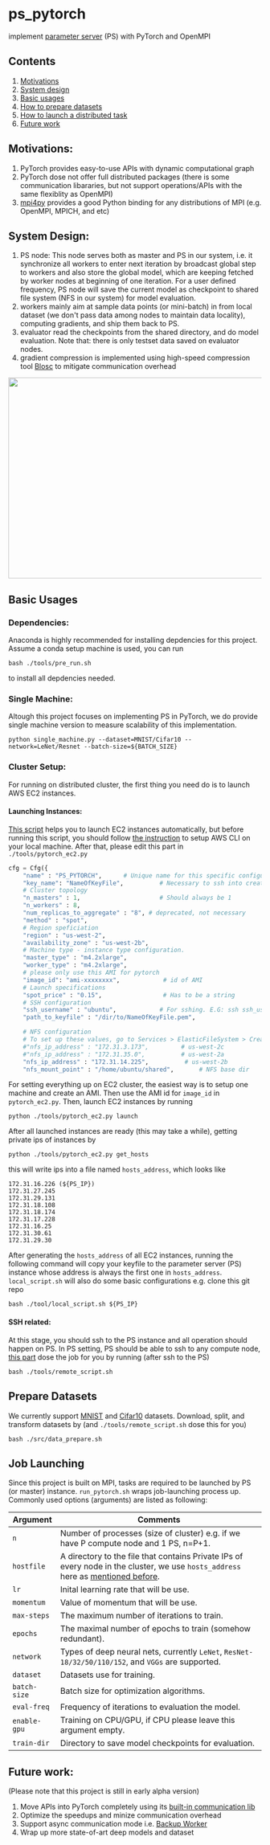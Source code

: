 # ps_pytorch
implement [parameter server](https://www.cs.cmu.edu/~muli/file/parameter_server_osdi14.pdf) (PS) with PyTorch and OpenMPI
## Contents

1. [Motivations](#motivations)
2. [System design](#system-design)
3. [Basic usages](#basic-usages)
4. [How to prepare datasets](#prepare-datasets)
5. [How to launch a distributed task](#job-launching)
6. [Future work](#future-work)

## Motivations:
1. PyTorch provides easy-to-use APIs with dynamic computational graph
2. PyTorch dose not offer full distributed packages (there is some communication libararies, but not support operations/APIs with the same flexiblity as OpenMPI)
3. [mpi4py](https://github.com/mpi4py/mpi4py) provides a good Python binding for any distributions of MPI (e.g. OpenMPI, MPICH, and etc)

## System Design:
1. PS node: This node serves both as master and PS in our system, i.e. it synchronize all workers to enter next iteration by broadcast global step to workers and also store the global model, which are keeping fetched by worker nodes at beginning of one iteration. For a user defined frequency, PS node will save the current model as checkpoint to shared file system (NFS in our system) for model evaluation.
2. workers mainly aim at sample data points (or mini-batch) in from local dataset (we don't pass data among nodes to maintain data locality), computing gradients, and ship them back to PS.
3. evaluator read the checkpoints from the shared directory, and do model evaluation. Note that: there is only testset data saved on evaluator nodes.
4. gradient compression is implemented using high-speed compression tool [Blosc](https://github.com/Blosc/c-blosc) to mitigate communication overhead

<div align="center"><img src="https://github.com/hwang595/ps_pytorch/blob/master/images/system_overview.jpg" height="400" width="600" ></div>

## Basic Usages
### Dependencies:
Anaconda is highly recommended for installing depdencies for this project. Assume a conda setup machine is used, you can run 
```
bash ./tools/pre_run.sh
```
to install all depdencies needed. 
### Single Machine:
Altough this project focuses on implementing PS in PyTorch, we do provide single machine version to measure scalability of this implementation.
```
python single_machine.py --dataset=MNIST/Cifar10 --network=LeNet/Resnet --batch-size=${BATCH_SIZE}
```
### Cluster Setup:
For running on distributed cluster, the first thing you need do is to launch AWS EC2 instances.
#### Launching Instances:
[This script](https://github.com/hwang595/ps_pytorch/blob/master/tools/pytorch_ec2.py) helps you to launch EC2 instances automatically, but before running this script, you should follow [the instruction](https://docs.aws.amazon.com/cli/latest/userguide/cli-chap-getting-started.html) to setup AWS CLI on your local machine.
After that, please edit this part in `./tools/pytorch_ec2.py`
``` python
cfg = Cfg({
    "name" : "PS_PYTORCH",      # Unique name for this specific configuration
    "key_name": "NameOfKeyFile",          # Necessary to ssh into created instances
    # Cluster topology
    "n_masters" : 1,                      # Should always be 1
    "n_workers" : 8,
    "num_replicas_to_aggregate" : "8", # deprecated, not necessary
    "method" : "spot",
    # Region speficiation
    "region" : "us-west-2",
    "availability_zone" : "us-west-2b",
    # Machine type - instance type configuration.
    "master_type" : "m4.2xlarge",
    "worker_type" : "m4.2xlarge",
    # please only use this AMI for pytorch
    "image_id": "ami-xxxxxxxx",            # id of AMI
    # Launch specifications
    "spot_price" : "0.15",                 # Has to be a string
    # SSH configuration
    "ssh_username" : "ubuntu",            # For sshing. E.G: ssh ssh_username@hostname
    "path_to_keyfile" : "/dir/to/NameOfKeyFile.pem",

    # NFS configuration
    # To set up these values, go to Services > ElasticFileSystem > Create new filesystem, and follow the directions.
    #"nfs_ip_address" : "172.31.3.173",         # us-west-2c
    #"nfs_ip_address" : "172.31.35.0",          # us-west-2a
    "nfs_ip_address" : "172.31.14.225",          # us-west-2b
    "nfs_mount_point" : "/home/ubuntu/shared",       # NFS base dir
```
For setting everything up on EC2 cluster, the easiest way is to setup one machine and create an AMI. Then use the AMI id for `image_id` in `pytorch_ec2.py`. Then, launch EC2 instances by running
```
python ./tools/pytorch_ec2.py launch
```
After all launched instances are ready (this may take a while), getting private ips of instances by
```
python ./tools/pytorch_ec2.py get_hosts
```
this will write ips into a file named `hosts_address`, which looks like
```
172.31.16.226 (${PS_IP})
172.31.27.245
172.31.29.131
172.31.18.108
172.31.18.174
172.31.17.228
172.31.16.25
172.31.30.61
172.31.29.30
```
After generating the `hosts_address` of all EC2 instances, running the following command will copy your keyfile to the parameter server (PS) instance whose address is always the first one in `hosts_address`. `local_script.sh` will also do some basic configurations e.g. clone this git repo
```
bash ./tool/local_script.sh ${PS_IP}
```
#### SSH related:
At this stage, you should ssh to the PS instance and all operation should happen on PS. In PS setting, PS should be able to ssh to any compute node, [this part](https://github.com/hwang595/ps_pytorch/blob/master/tools/remote_script.sh#L8-L22) dose the job for you by running (after ssh to the PS)
```
bash ./tools/remote_script.sh
```

## Prepare Datasets
We currently support [MNIST](http://yann.lecun.com/exdb/mnist/) and [Cifar10](https://www.cs.toronto.edu/~kriz/cifar.html) datasets. Download, split, and transform datasets by (and `./tools/remote_script.sh` dose this for you)
```
bash ./src/data_prepare.sh
```

## Job Launching
Since this project is built on MPI, tasks are required to be launched by PS (or master) instance. `run_pytorch.sh` wraps job-launching process up. Commonly used options (arguments) are listed as following:

| Argument                      | Comments                                 |
| ----------------------------- | ---------------------------------------- |
| `n`                     | Number of processes (size of cluster) e.g. if we have P compute node and 1 PS, n=P+1. |
| `hostfile`      | A directory to the file that contains Private IPs of every node in the cluster, we use `hosts_address` here as [mentioned before](#launching-instances). |
| `lr`                        | Inital learning rate that will be use. |
| `momentum`                  | Value of momentum that will be use. |
| `max-steps`                       | The maximum number of iterations to train. |
| `epochs`                  | The maximal number of epochs to train (somehow redundant).   |
| `network`                  | Types of deep neural nets, currently `LeNet`, `ResNet-18/32/50/110/152`, and `VGGs` are supported. |
| `dataset` | Datasets use for training. |
| `batch-size` | Batch size for optimization algorithms. |
| `eval-freq` | Frequency of iterations to evaluation the model. |
| `enable-gpu`|Training on CPU/GPU, if CPU please leave this argument empty. |
|`train-dir`|Directory to save model checkpoints for evaluation. |

## Future work:
(Please note that this project is still in early alpha version)
1. Move APIs into PyTorch completely using its [built-in communication lib](http://pytorch.org/docs/master/distributed.html)
2. Optimize the speedups and minize communication overhead
3. Support async communication mode i.e. [Backup Worker](https://arxiv.org/pdf/1604.00981.pdf)
4. Wrap up more state-of-art deep models and dataset
